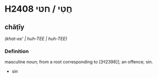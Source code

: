 # H2408 חֲטִי / חטי

## chăṭîy

_(khat-ee' | huh-TEE | huh-TEE)_

### Definition

masculine noun; from a root corresponding to [[H2398]]; an offence; sin.

- sin
